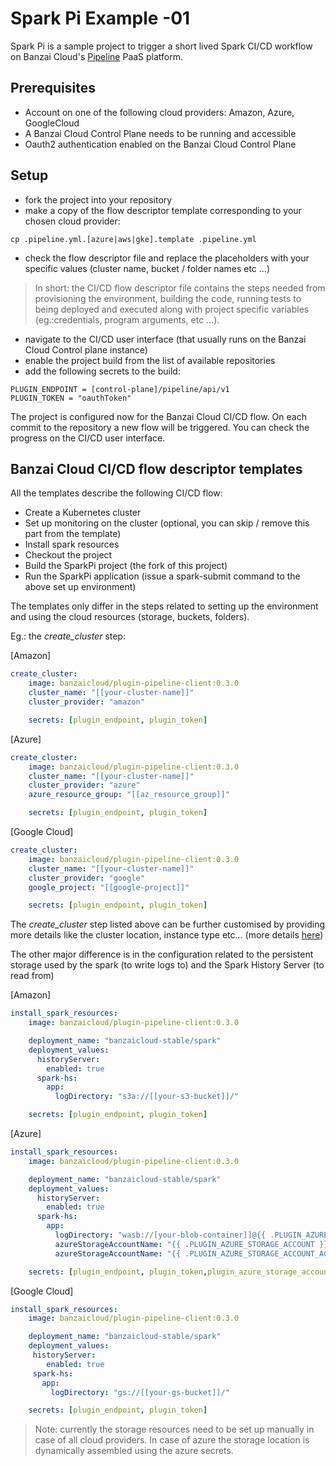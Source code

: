 # Spark Pi Example -01

Spark Pi is a sample project to trigger a short lived Spark CI/CD workflow on Banzai Cloud's [Pipeline](https://github.com/banzaicloud/pipeline) PaaS platform.

## Prerequisites

* Account on one of the following cloud providers: Amazon, Azure, GoogleCloud
* A Banzai Cloud Control Plane needs to be running and accessible
* Oauth2 authentication enabled on the Banzai Cloud Control Plane

## Setup

* fork the project into your repository
* make a copy of the flow descriptor template corresponding to your chosen cloud provider:
```
cp .pipeline.yml.[azure|aws|gke].template .pipeline.yml
```
* check the flow descriptor file and replace the placeholders with your specific values (cluster name, bucket / folder names etc ...)

> In short: the CI/CD flow descriptor file contains the steps needed from provisioning the environment, building the code, running tests to being deployed and executed along with project specific variables (eg.:credentials, program arguments, etc ...).

* navigate to the CI/CD user interface (that usually runs on the Banzai Cloud Control plane instance)
* enable the project build from the list of available repositories
* add the following secrets to the build:

```
PLUGIN_ENDPOINT = [control-plane]/pipeline/api/v1
PLUGIN_TOKEN = "oauthToken"
```


The project is configured now for the Banzai Cloud CI/CD flow. On each commit to the repository a new flow will be triggered. You can check the progress on the CI/CD user interface.

## Banzai Cloud CI/CD flow descriptor templates

All the templates describe the following CI/CD flow:

* Create a Kubernetes cluster
* Set up monitoring on the cluster (optional, you can skip / remove this part from the template)
* Install spark resources
* Checkout the project
* Build the SparkPi project (the fork of this project)
* Run the SparkPi application (issue a spark-submit command to the above set up environment)

The templates only differ in the steps related to setting up the environment and using the cloud resources (storage, buckets, folders).

Eg.: the *create_cluster* step:

[Amazon]
```yaml
create_cluster:
    image: banzaicloud/plugin-pipeline-client:0.3.0
    cluster_name: "[[your-cluster-name]]"
    cluster_provider: "amazon"

    secrets: [plugin_endpoint, plugin_token]
```

[Azure]
```yaml
create_cluster:
    image: banzaicloud/plugin-pipeline-client:0.3.0
    cluster_name: "[[your-cluster-name]]"
    cluster_provider: "azure"
    azure_resource_group: "[[az_resource_group]]"

    secrets: [plugin_endpoint, plugin_token]
```

[Google Cloud]
```yaml
create_cluster:
    image: banzaicloud/plugin-pipeline-client:0.3.0
    cluster_name: "[[your-cluster-name]]"
    cluster_provider: "google"
    google_project: "[[google-project]]"

    secrets: [plugin_endpoint, plugin_token]
```

The *create_cluster* step listed above can be further customised by providing more details like the cluster location, instance type etc...
(more details [here](https://github.com/banzaicloud/drone-plugin-pipeline-client))

The other major difference is in the configuration related to the persistent storage used by the spark (to write logs to) and the Spark History Server (to read from)

[Amazon]
```yaml
install_spark_resources:
    image: banzaicloud/plugin-pipeline-client:0.3.0

    deployment_name: "banzaicloud-stable/spark"
    deployment_values:
      historyServer:
        enabled: true
      spark-hs:
        app:
          logDirectory: "s3a://[[your-s3-bucket]]/"

    secrets: [plugin_endpoint, plugin_token]
```

[Azure]
```yaml
install_spark_resources:
    image: banzaicloud/plugin-pipeline-client:0.3.0

    deployment_name: "banzaicloud-stable/spark"
    deployment_values:
      historyServer:
        enabled: true
      spark-hs:
        app:
          logDirectory: "wasb://[your-blob-container]]@{{ .PLUGIN_AZURE_STORAGE_ACCOUNT }}.blob.core.windows.net/"
          azureStorageAccountName: "{{ .PLUGIN_AZURE_STORAGE_ACCOUNT }}"
          azureStorageAccountName: "{{ .PLUGIN_AZURE_STORAGE_ACCOUNT_ACCESS_KEY }}"

    secrets: [plugin_endpoint, plugin_token,plugin_azure_storage_account, plugin_azure_storage_account_access_key]

```

[Google Cloud]
```yaml
install_spark_resources:
    image: banzaicloud/plugin-pipeline-client:0.3.0

    deployment_name: "banzaicloud-stable/spark"
    deployment_values:
     historyServer:
        enabled: true
     spark-hs:
       app:
         logDirectory: "gs://[[your-gs-bucket]]/"

    secrets: [plugin_endpoint, plugin_token]
```
> Note: currently the storage resources need to be set up manually in case of all cloud providers. In case of azure the
storage location is dynamically  assembled using the azure secrets.
